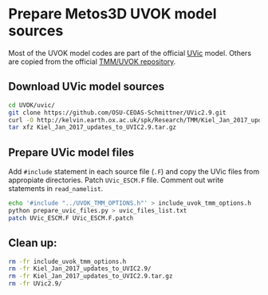 # Prepare Metos3D UVOK model sources

Most of the UVOK model codes are part of the official [UVic](https://github.com/OSU-CEOAS-Schmittner/UVic2.9) model.
Others are copied from the official [TMM/UVOK repository](https://github.com/samarkhatiwala/tmm/tree/master/models/current/uvok1.0).

## Download UVic model sources

```sh
cd UVOK/uvic/
git clone https://github.com/OSU-CEOAS-Schmittner/UVic2.9.git
curl -O http://kelvin.earth.ox.ac.uk/spk/Research/TMM/Kiel_Jan_2017_updates_to_UVIC2.9.tar.gz
tar xfz Kiel_Jan_2017_updates_to_UVIC2.9.tar.gz
```

## Prepare UVic model files

Add `#include` statement in each source file (`.F`) and copy the UVic files from appropiate directories.
Patch `UVic_ESCM.F` file.  Comment out write statements in `read_namelist`.

```sh
echo '#include "../UVOK_TMM_OPTIONS.h"' > include_uvok_tmm_options.h
python prepare_uvic_files.py > uvic_files_list.txt
patch UVic_ESCM.F UVic_ESCM.F.patch
```

## Clean up:

```sh
rm -fr include_uvok_tmm_options.h
rm -fr Kiel_Jan_2017_updates_to_UVIC2.9/
rm -fr Kiel_Jan_2017_updates_to_UVIC2.9.tar.gz 
rm -fr UVic2.9/
```


